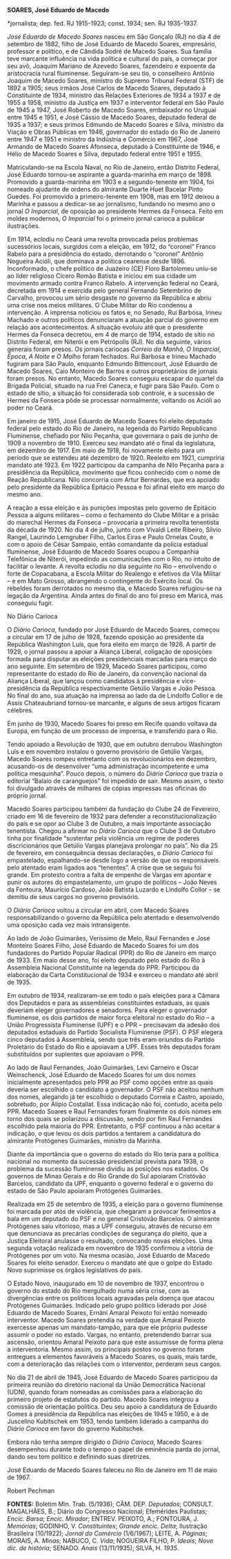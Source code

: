 **SOARES, José Eduardo de Macedo**

\*jornalista; dep. fed. RJ 1915-1923; const. 1934; sen. RJ 1935-1937.

*José Eduardo de Macedo Soares* nasceu em São Gonçalo (RJ) no dia 4 de
setembro de 1882, filho de José Eduardo de Macedo Soares, empresário,
professor e político, e de Cândida Sodré de Macedo Soares. Sua família
teve marcante influência na vida política e cultural do país, a começar
por seu avô, Joaquim Mariano de Azevedo Soares, fazendeiro e expoente da
aristocracia rural fluminense. Seguiram-se seu tio, o conselheiro
Antônio Joaquim de Macedo Soares, ministro do Supremo Tribunal Federal
(STF) de 1892 a 1905; seus irmãos José Carlos de Macedo Soares, deputado
à Constituinte de 1934, ministro das Relações Exteriores de 1934 a 1937
e de 1955 a 1958, ministro da Justiça em 1937 e interventor federal em
São Paulo de 1945 a 1947, José Roberto de Macedo Soares, embaixador no
Uruguai entre 1945 e 1951, e José Cássio de Macedo Soares, deputado
federal de 1935 a 1937; e seus primos Edmundo de Macedo Soares e Silva,
ministro da Viação e Obras Públicas em 1946, governador do estado do Rio
de Janeiro entre 1947 e 1951 e ministro da Indústria e Comércio em 1967,
José Armando de Macedo Soares Afonseca, deputado à Constituinte de 1946,
e Hélio de Macedo Soares e Silva, deputado federal entre 1951 e 1955.

Matriculando-se na Escola Naval, no Rio de Janeiro, então Distrito
Federal, José Eduardo tornou-se aspirante a guarda-marinha em março de
1898. Promovido a guarda-marinha em 1903 e a segundo-tenente em 1904,
foi nomeado ajudante de ordens do almirante Duarte Huet Bacelar Pinto
Guedes. Foi promovido a primeiro-tenente em 1908, mas em 1912 deixou a
Marinha e passou a dedicar-se ao jornalismo, fundando no mesmo ano o
jornal *O Imparcial*, de oposição ao presidente Hermes da Fonseca. Feito
em moldes modernos, *O Imparcial* foi o primeiro jornal carioca a
publicar ilustrações.

Em 1914, eclodiu no Ceará uma revolta provocada pelos problemas
sucessórios locais, surgidos com a eleição, em 1912, do “coronel” Franco
Rabelo para a presidência do estado, derrotando o “coronel” Antônio
Nogueira Acióli, que dominava a política cearense desde 1896.
Inconformado, o chefe político de Juazeiro (CE) Floro Bartolomeu uniu-se
ao líder religioso Cícero Romão Batista e iniciou em sua cidade um
movimento armado contra Franco Rabelo. A intervenção federal no Ceará,
decretada em 1914 e exercida pelo general Fernando Setembrino de
Carvalho, provocou um sério desgaste no governo da República e abriu uma
crise nos meios militares. O Clube Militar do Rio condenou a
intervenção. A imprensa noticiou os fatos e, no Senado, Rui Barbosa,
Irineu Machado e outros políticos denunciaram a atuação parcial do
governo em relação aos acontecimentos. A situação evoluiu até que o
presidente Hermes da Fonseca decretou, em 4 de março de 1914, estado de
sítio no Distrito Federal, em Niterói e em Petrópolis (RJ). No dia
seguinte, vários generais foram presos. Os jornais cariocas *Correio da
Manhã*, *O Imparcial*, *Época*, *A Noite* e *O Malho* foram fechados.
Rui Barbosa e Irineu Machado fugiram para São Paulo, enquanto Edmundo
Bittencourt, José Eduardo de Macedo Soares, Caio Monteiro de Barros e
outros proprietários de jornais foram presos. No entanto, Macedo Soares
conseguiu escapar do quartel da Brigada Policial, situado na rua Frei
Caneca, e fugir para São Paulo. Com o estado de sítio, a situação foi
considerada sob controle, e a sucessão de Hermes da Fonseca pôde se
processar normalmente, voltando os Acióli ao poder no Ceará.

Em janeiro de 1915, José Eduardo de Macedo Soares foi eleito deputado
federal pelo estado do Rio de Janeiro, na legenda do Partido Republicano
Fluminense, chefiado por Nilo Peçanha, que governara o país de junho de
1909 a novembro de 1910. Exerceu seu mandato até o final da legislatura,
em dezembro de 1917. Em maio de 1918, foi novamente eleito para um
período que se estendeu até dezembro de 1920. Reeleito em 1921,
cumpriria mandato até 1923. Em 1922 participou da campanha de Nilo
Peçanha para a presidência da República, movimento que ficou conhecido
com o nome de Reação Republicana. Nilo concorria com Artur Bernardes,
que era apoiado pelo presidente da República Epitácio Pessoa e foi
afinal eleito em março do mesmo ano.

A reação a essa eleição e às punições impostas pelo governo de Epitácio
Pessoa a alguns militares – como o fechamento do Clube Militar e a
prisão do marechal Hermes da Fonseca – provocaria a primeira revolta
tenentista da década de 1920. No dia 4 de julho, junto com Vivaldi Leite
Ribeiro, Sílvio Rangel, Laurindo Lemgruber Filho, Carlos Eiras e Paulo
Ornelas Couto, e com o apoio de César Sampaio, então comandante da
polícia estadual fluminense, José Eduardo de Macedo Soares ocupou a
Companhia Telefônica de Niterói, impedindo as comunicações com o Rio, no
intuito de facilitar o levante. A revolta eclodiu no dia seguinte no Rio
– envolvendo o forte de Copacabana, a Escola Militar do Realengo e
efetivos da Vila Militar – e em Mato Grosso, abrangendo o contingente do
Exército local. Os rebeldes foram derrotados no mesmo dia, e Macedo
Soares refugiou-se na legação da Argentina. Ainda antes do final do ano
foi preso em Maricá, mas conseguiu fugir.

No Diário Carioca

O *Diário Carioca*, fundado por José Eduardo de Macedo Soares, começou a
circular em 17 de julho de 1928, fazendo oposição ao presidente da
República Washington Luís, que fora eleito em março de 1926. A partir de
1929, o jornal passou a apoiar a Aliança Liberal, coligação de oposições
formada para disputar as eleições presidenciais marcadas para março do
ano seguinte. Em setembro de 1929, Macedo Soares participou, como
representante do estado do Rio de Janeiro, da convenção nacional da
Aliança Liberal, que lançou como candidatos à presidência e
vice-presidência da República respectivamente Getúlio Vargas e João
Pessoa. No final do ano, sua atuação na imprensa ao lado da de Lindolfo
Collor e de Assis Chateaubriand tornou-se marcante, e alguns de seus
artigos ficaram célebres.

Em junho de 1930, Macedo Soares foi preso em Recife quando voltava da
Europa, em função de um processo de imprensa, e transferido para o Rio.

Tendo apoiado a Revolução de 1930, que em outubro derrubou Washington
Luís e em novembro instalou o governo provisório de Getúlio Vargas,
Macedo Soares rompeu entretanto com os revolucionários em dezembro,
acusando-os de desenvolver “uma administração incompetente e uma
política mesquinha”. Pouco depois, o número do *Diário Carioca* que
trazia o editorial “Balaio de caranguejos” foi impedido de sair. Mesmo
assim, o texto foi divulgado através de milhares de cópias impressas nas
oficinas do próprio jornal.

Macedo Soares participou também da fundação do Clube 24 de Fevereiro,
criado em 16 de fevereiro de 1932 para defender a reconstitucionalização
do país e se opor ao Clube 3 de Outubro, a mais importante associação
tenentista. Chegou a afirmar no *Diário Carioca* que o Clube 3 de
Outubro tinha por finalidade “sustentar pela violência um regime de
poderes discricionários que Getúlio Vargas planejava prolongar no país”.
No dia 25 de fevereiro, em consequência dessas declarações, o *Diário
Carioca* foi empastelado, espalhando-se desde logo a versão de que os
responsáveis pelo atentado eram ligados aos “tenentes”. A crise que se
seguiu foi grande. Em protesto contra a falta de empenho de Vargas em
apontar e punir os autores do empastelamento, um grupo de políticos –
João Neves da Fontoura, Maurício Cardoso, João Batista Luzardo e
Lindolfo Collor – se demitiu de seus cargos no governo provisório.

O *Diário Carioca* voltou a circular em abril, com Macedo Soares
responsabilizando o governo da República pelo atentado e desenvolvendo
uma oposição cada vez mais intransigente.

Ao lado de João Guimarães, Veríssimo de Melo, Raul Fernandes e José
Monteiro Soares Filho, José Eduardo de Macedo Soares foi um dos
fundadores do Partido Popular Radical (PPR) do Rio de Janeiro em março
de 1933. Em maio desse ano, foi eleito deputado pelo estado do Rio à
Assembleia Nacional Constituinte na legenda do PPR. Participou da
elaboração da Carta Constitucional de 1934 e exerceu o mandato até abril
de 1935.

Em outubro de 1934, realizaram-se em todo o país eleições para a Câmara
dos Deputados e para as assembleias constituintes estaduais, as quais
deveriam eleger governadores e senadores. Para eleger o governador
fluminense, os dois partidos de maior força eleitoral no estado do Rio –
a União Progressista Fluminense (UPF) e o PPR – precisavam da adesão dos
deputados estaduais do Partido Socialista Fluminense (PSF). O PSF
elegera cinco deputados à Assembleia, sendo que três eram oriundos do
Partido Proletário do Estado do Rio e apoiavam a UPF. Esses três
deputados foram substituídos por suplentes que apoiavam o PPR.

Ao lado de Raul Fernandes, João Guimarães, Levi Carneiro e Oscar
Weinschenck, José Eduardo de Macedo Soares foi um dos nomes inicialmente
apresentados pelo PPR ao PSF como opções entre as quais deveria ser
escolhido o candidato a governador. O PSF não aceitou nenhum dos nomes,
alegando já ter escolhido o deputado Correia e Castro, apoiado,
sobretudo, por Alípio Costallat. Essa indicação não foi, contudo, aceita
pelo PPR. Macedo Soares e Raul Fernandes foram finalmente os dois nomes
em torno dos quais se polarizou a discussão, sendo por fim Raul
Fernandes escolhido pela maioria do PPR. Entretanto, o PSF continuou a
não aceitar a indicação, o que levou os dois partidos a tentarem a
candidatura do almirante Protógenes Guimarães, ministro da Marinha.

Diante da importância que o governo do estado do Rio teria para a
política nacional no momento da sucessão presidencial prevista para
1938, o problema da sucessão fluminense dividiu as posições nos estados.
Os governos de Minas Gerais e do Rio Grande do Sul apoiaram Cristóvão
Barcelos, candidato da UPF, enquanto o governo federal e o governo do
estado de São Paulo apoiaram Protógenes Guimarães.

Realizada em 25 de setembro de 1935, a eleição para o governo fluminense
foi marcada por atos de violência, que chegaram a provocar ferimentos a
bala em um deputado do PSF e no general Cristóvão Barcelos. O almirante
Protógenes saiu vitorioso, mas a UPF conseguiu, através de recurso em
que denunciava as precárias condições de segurança do pleito, que a
Justiça Eleitoral anulasse o resultado, convocando novas eleições. Uma
segunda votação realizada em novembro de 1935 confirmou a vitória de
Protógenes por um voto. Na mesma ocasião, José Eduardo de Macedo Soares
foi eleito senador. Exerceu o mandato até que o golpe do Estado Novo
suprimisse os órgãos legislativos do país.

O Estado Novo, inaugurado em 10 de novembro de 1937, encontrou o governo
do estado do Rio mergulhado numa séria crise, com as divergências entre
os políticos locais agravadas pela doença que atacou Protógenes
Guimarães. Indicado pelo grupo político liderado por José Eduardo de
Macedo Soares, Ernâni Amaral Peixoto foi então nomeado interventor.
Macedo Soares pretendia na verdade que Amaral Peixoto exercesse apenas
um mandato-tampão, para que ele próprio pudesse assumir o poder no
estado. Vargas, no entanto, pretendendo barrar sua ascensão, orientou
Amaral Peixoto para que este assumisse de forma plena a interventoria.
Mesmo assim, os principais postos no governo foram entregues a elementos
favoráveis a Macedo Soares, os quais, mais tarde, com a deterioração das
relações com o interventor, perderam seus cargos.

No dia 21 de abril de 1945, José Eduardo de Macedo Soares participou da
primeira reunião do diretório nacional da União Democrática Nacional
(UDN), quando foram nomeadas as comissões para a elaboração do primeiro
projeto de estatutos do partido. Macedo Soares integrou a comissão de
orientação política. Deu seu apoio à candidatura de Eduardo Gomes à
presidência da República nas eleições de 1945 e 1950, e à de Juscelino
Kubitschek em 1953, tendo também liderado a campanha do *Diário Carioca*
em favor do governo Kubitschek.

Embora não tenha sempre dirigido o *Diário Carioca*, Macedo Soares
desempenhou durante todo o tempo o papel de eminência parda do jornal,
dando seu tom político e definindo suas diretrizes.

José Eduardo de Macedo Soares faleceu no Rio de Janeiro em 11 de maio de
1967.

Robert Pechman

**FONTES:** Boletim Min. Trab. (5/1936); CÂM. DEP. *Deputados*; CONSULT.
MAGALHÃES, B.; Diário do Congresso Nacional; Efemérides Paulistas;
*Encic. Barsa*; *Encic. Mirador*; ENTREV. PEIXOTO, A.; FONTOURA, J.
*Memórias*; GODINHO, V. *Constituintes*; *Grande encic. Delta*;
Ilustração Brasileira (10/1922); *Jornal do Comércio* (1/6/1967); LEITE,
A. *Páginas*; MORAIS, A. *Minas*; NABUCO, C. *Vida*; NOGUEIRA FILHO, P.
*Ideais*; *Novo dic. de história*; SENADO. *Anais* (13/11/1935); SILVA,
H. *1935*.
